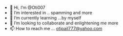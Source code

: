- 👋 Hi, I’m @Oti007
- 👀 I’m interested in .. spamming and more
- 🌱 I’m currently learning ...by myself
- 💞️ I’m looking to collaborate and enlightening me more
- 📫 How to reach me ... otipail777@yahoo.com

<!---
Oti007/Oti007 is a ✨ special ✨ repository because its `README.md` (this file) appears on your GitHub profile.
You can click the Preview link to take a look at your changes.
--->
